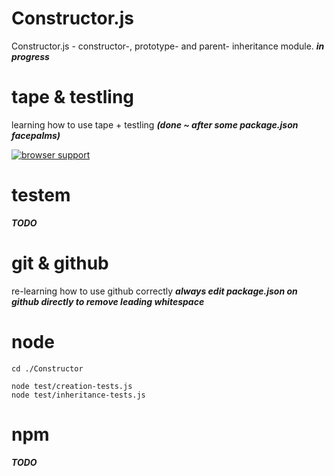 ﻿Constructor.js
=====================

Constructor.js - constructor-, prototype- and parent- inheritance module. ___in progress___

tape & testling
===============

learning how to use tape + testling ___(done ~ after some package.json facepalms)___

[![browser support](http://ci.testling.com/dfkaye/Constructor.png)](http://ci.testling.com/dfkaye/Constructor)
 
testem
======

___TODO___

git & github
============

re-learning how to use github correctly  ___always edit package.json on github directly to remove leading whitespace___

node
====

    cd ./Constructor
  
    node test/creation-tests.js
    node test/inheritance-tests.js


npm
============

___TODO___
